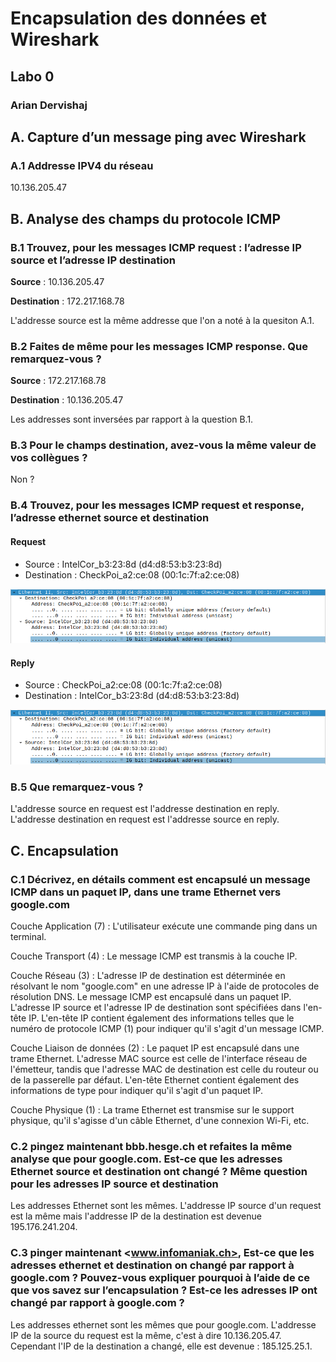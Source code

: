 # Encapsulation des données et Wireshark

## Labo 0

### Arian Dervishaj

## A. Capture d’un message ping avec Wireshark

### A.1 Addresse IPV4 du réseau

10.136.205.47

## B. Analyse des champs du protocole ICMP

### B.1 Trouvez, pour les messages ICMP request : l’adresse IP source et l’adresse IP destination

**Source** : 10.136.205.47

**Destination** : 172.217.168.78

L'addresse source est la même addresse que l'on a noté à la quesiton A.1.

### B.2 Faites de même pour les messages ICMP response. Que remarquez-vous ?

**Source** : 172.217.168.78

**Destination** : 10.136.205.47

Les addresses sont inversées par rapport à la question B.1.

### B.3 Pour le champs destination, avez-vous la même valeur de vos collègues ?

Non ?

### B.4 Trouvez, pour les messages ICMP request et response, l’adresse ethernet source et destination

#### Request

- Source : IntelCor_b3:23:8d (d4:d8:53:b3:23:8d)
- Destination : CheckPoi_a2:ce:08 (00:1c:7f:a2:ce:08)

![Addresse Ethernet Request](../images/../../images/Reseau/labo0/Addr-Ethernet-Request.png)

#### Reply

- Source : CheckPoi_a2:ce:08 (00:1c:7f:a2:ce:08)
- Destination : IntelCor_b3:23:8d (d4:d8:53:b3:23:8d)

![Addresse Ethernet Reply](../images/../../images/Reseau/labo0/Addr-Ethernet-Reply.png)

### B.5 Que remarquez-vous ?

L'addresse source en request est l'addresse destination en reply.
L'addresse destination en request est l'addresse source en reply.

## C. Encapsulation

### C.1 Décrivez, en détails comment est encapsulé un message ICMP dans un paquet IP, dans une trame Ethernet vers google.com

Couche Application (7) :
L'utilisateur exécute une commande ping dans un terminal.

Couche Transport (4) :
Le message ICMP est transmis à la couche IP.

Couche Réseau (3) :
L'adresse IP de destination est déterminée en résolvant le nom "google.com" en une adresse IP à l'aide de protocoles de résolution DNS.
Le message ICMP est encapsulé dans un paquet IP. L'adresse IP source et l'adresse IP de destination sont spécifiées dans l'en-tête IP.
L'en-tête IP contient également des informations telles que le numéro de protocole ICMP (1) pour indiquer qu'il s'agit d'un message ICMP.

Couche Liaison de données (2) :
Le paquet IP est encapsulé dans une trame Ethernet.
L'adresse MAC source est celle de l'interface réseau de l'émetteur, tandis que l'adresse MAC de destination est celle du routeur ou de la passerelle par défaut.
L'en-tête Ethernet contient également des informations de type pour indiquer qu'il s'agit d'un paquet IP.

Couche Physique (1) :
La trame Ethernet est transmise sur le support physique, qu'il s'agisse d'un câble Ethernet, d'une connexion Wi-Fi, etc.

### C.2 pingez maintenant bbb.hesge.ch et refaites la même analyse que pour google.com. Est-ce que les adresses Ethernet source et destination ont changé ? Même question pour les adresses IP source et destination

Les addresses Ethernet sont les mêmes. L'addresse IP source d'un request est la même mais l'addresse IP de la destination est devenue 195.176.241.204.

### C.3 pinger maintenant <www.infomaniak.ch>, Est-ce que les adresses ethernet et destination on changé par rapport à google.com ? Pouvez-vous expliquer pourquoi à l’aide de ce que vos savez sur l’encapsulation ? Est-ce les adresses IP ont changé par rapport à google.com ?

Les addresses ethernet sont les mêmes que pour google.com.
L'addresse IP de la source du request est la même, c'est à dire 10.136.205.47. Cependant l'IP de la destination a changé, elle est devenue : 185.125.25.1.
